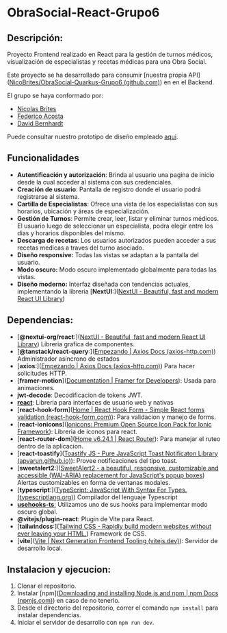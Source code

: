 # ObraSocial-React-Grupo6

## Descripción:

Proyecto Frontend realizado en React para la gestión de turnos médicos, visualización de especialistas y recetas médicas para una Obra Social.

Este proyecto se ha desarrollado para consumir [nuestra propia API]([NicoBrites/ObraSocial-Quarkus-Grupo6 (github.com)](https://github.com/NicoBrites/ObraSocial-Quarkus-Grupo6)) en en el Backend.

El grupo se haya conformado por:
- [Nicolas Brites](https://github.com/NicoBrites)
- [Federico Acosta](https://github.com/fede-acos)
- [David Bernhardt](https://github.com/DavidBernhardt)

Puede consultar nuestro prototipo de diseño empleado [aqui]().
## Funcionalidades

- **Autentificación y  autorización**: Brinda al usuario una pagina de inicio desde la cual acceder al sistema con sus credenciales.
- **Creación de usuario**: Pantalla de registro donde el usuario podrá registrarse al sistema.
- **Cartilla de Especialistas**: Ofrece una vista de los especialistas con sus horarios, ubicación y áreas de especialización.
- **Gestión de Turnos**: Permite crear, leer, listar y eliminar turnos médicos. El usuario luego de seleccionar un especialista, podra elegir entre los dias y horarios disponibles del mismo.
- **Descarga de recetas**: Los usuarios autorizados pueden acceder a sus recetas medicas a traves del turno asociado.
- **Diseño responsive:** Todas las vistas se adaptan a la pantalla del usuario.
- **Modo oscuro:** Modo oscuro implementado globalmente para todas las vistas.
- **Diseño moderno:** Interfaz diseñada con tendencias actuales, implementando la libreria [**NextUI**:]([NextUI - Beautiful, fast and modern React UI Library](https://nextui.org/))

## Dependencias:

- [**@nextui-org/react**:]([NextUI - Beautiful, fast and modern React UI Library](https://nextui.org/)) Libreria grafica de componentes.
- [**@tanstack/react-query**:]([Empezando | Axios Docs (axios-http.com)](https://axios-http.com/es/docs/intro)) Administrador asíncrono de estados
- [**axios**:]([Empezando | Axios Docs (axios-http.com)](https://axios-http.com/es/docs/intro)) Para hacer solicitudes HTTP.
- [**framer-motion**]([Documentation | Framer for Developers](https://www.framer.com/motion/)): Usada para animaciones.
- **jwt-decode**: Decodificacion de tokens JWT.
- [**react**]([React](https://es.react.dev/)): Libreria para interfaces de usuario web y nativas
- [**react-hook-form**]([Home | React Hook Form - Simple React forms validation (react-hook-form.com)](https://www.react-hook-form.com/)): Para validacion y manejo de forms.
- [**react-ionicons**]([Ionicons: Premium Open Source Icon Pack for Ionic Framework](https://ionic.io/ionicons)): Libreria de iconos para react.
- [**react-router-dom**]([Home v6.24.1 | React Router](https://reactrouter.com/en/main)): Para manejar el ruteo dentro de la aplicacion.
- [**react-toastify**]([Toastify JS - Pure JavaScript Toast Notificaton Library (apvarun.github.io)](https://apvarun.github.io/toastify-js/)): Provee notificaciones del tipo toast.
- [**sweetalert2**:]([SweetAlert2 - a beautiful, responsive, customizable and accessible (WAI-ARIA) replacement for JavaScript's popup boxes](https://sweetalert2.github.io/)) Alertas customizables en forma de ventanas modales.
- [**typescript**:]([TypeScript: JavaScript With Syntax For Types. (typescriptlang.org)](https://www.typescriptlang.org/)) Compilador del lenguaje Typescript
- [**usehooks-ts**:]([usehooks-ts](https://usehooks-ts.com/)) Utilizamos uno de sus hooks para implementar modo oscuro global.
- **@vitejs/plugin-react**: Plugin de Vite para React.
- [**tailwindcss**:]([Tailwind CSS - Rapidly build modern websites without ever leaving your HTML.](https://tailwindcss.com/)) Framework de CSS.
- [**vite**]([Vite | Next Generation Frontend Tooling (vitejs.dev)](https://vitejs.dev/)): Servidor de desarrollo local.

## Instalacion y ejecucion:

1. Clonar el repositorio.
2. Instalar [npm]([Downloading and installing Node.js and npm | npm Docs (npmjs.com)](https://docs.npmjs.com/downloading-and-installing-node-js-and-npm)) en caso de no tenerlo.
3. Desde el directorio del repositorio, correr el comando `npm install` para instalar dependencias.
4. Iniciar el servidor de desarrollo con `npm run dev`.